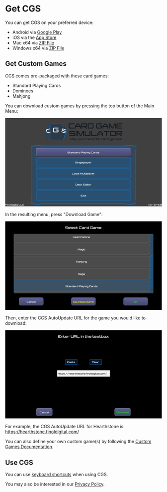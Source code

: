 # Get CGS
You can get CGS on your preferred device:
- Android via [Google Play](https://play.google.com/store/apps/details?id=com.finoldigital.cardgamesim)
- iOS via the [App Store](mailto:david@finoldigital.com?subject=GetCGS)
- Mac x64 via [ZIP File](https://drive.google.com/uc?id=1ag7kjPRzweO5O5_Kj7q_yCj7xVkKdiaA&export=download)
- Windows x64 via [ZIP File](https://drive.google.com/uc?id=1dPRqs9mtLmR5_0K4NbrfzinJJW7TQH51&export=download)

## Get Custom Games
CGS comes pre-packaged with these card games:
- Standard Playing Cards
- Dominoes
- Mahjong

You can download custom games by pressing the top button of the Main Menu:

![Main Menu Image](screenshots/mainmenu.png)

In the resulting menu, press "Download Game":

![Game Selection Menu Image](screenshots/gameselection.png)

Then, enter the CGS AutoUpdate URL for the game you would like to download:

![Game Download Image](screenshots/gamedownload.png)

For example, the CGS AutoUpdate URL for Hearthstone is: https://hearthstone.finoldigital.com/

You can also define your own custom game(s) by following the [Custom Games Documentation](CUSTOM.md).

## Use CGS
You can use [keyboard shortcuts](KEYBOARD.md) when using CGS.

You may also be interested in our [Privacy Policy](PRIVACY.md).

